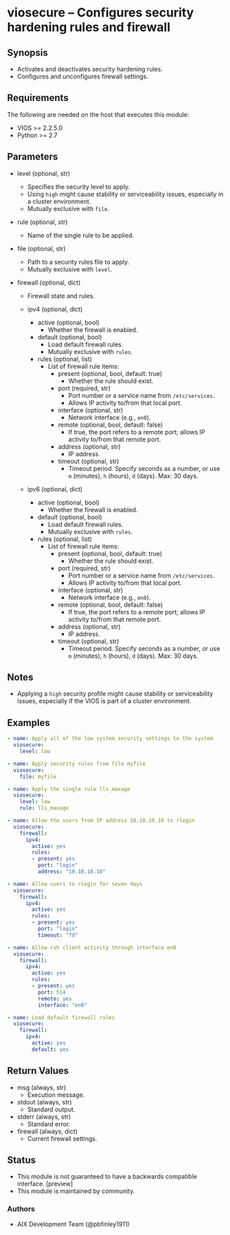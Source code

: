 # viosecure – Configures security hardening rules and firewall

## Synopsis
- Activates and deactivates security hardening rules.
- Configures and unconfigures firewall settings.

## Requirements
The following are needed on the host that executes this module:
- VIOS >= 2.2.5.0
- Python >= 2.7

## Parameters
- level (optional, str)
  - Specifies the security level to apply.
  - Using `high` might cause stability or serviceability issues, especially in a cluster environment.
  - Mutually exclusive with `file`.

- rule (optional, str)
  - Name of the single rule to be applied.

- file (optional, str)
  - Path to a security rules file to apply.
  - Mutually exclusive with `level`.

- firewall (optional, dict)
  - Firewall state and rules.

  - ipv4 (optional, dict)
    - active (optional, bool)
      - Whether the firewall is enabled.
    - default (optional, bool)
      - Load default firewall rules.
      - Mutually exclusive with `rules`.
    - rules (optional, list)
      - List of firewall rule items:
        - present (optional, bool, default: true)
          - Whether the rule should exist.
        - port (required, str)
          - Port number or a service name from `/etc/services`.
          - Allows IP activity to/from that local port.
        - interface (optional, str)
          - Network interface (e.g., `en0`).
        - remote (optional, bool, default: false)
          - If true, the port refers to a remote port; allows IP activity to/from that remote port.
        - address (optional, str)
          - IP address.
        - timeout (optional, str)
          - Timeout period. Specify seconds as a number, or use `m` (minutes), `h` (hours), `d` (days). Max: 30 days.

  - ipv6 (optional, dict)
    - active (optional, bool)
      - Whether the firewall is enabled.
    - default (optional, bool)
      - Load default firewall rules.
      - Mutually exclusive with `rules`.
    - rules (optional, list)
      - List of firewall rule items:
        - present (optional, bool, default: true)
          - Whether the rule should exist.
        - port (required, str)
          - Port number or a service name from `/etc/services`.
          - Allows IP activity to/from that local port.
        - interface (optional, str)
          - Network interface (e.g., `en0`).
        - remote (optional, bool, default: false)
          - If true, the port refers to a remote port; allows IP activity to/from that remote port.
        - address (optional, str)
          - IP address.
        - timeout (optional, str)
          - Timeout period. Specify seconds as a number, or use `m` (minutes), `h` (hours), `d` (days). Max: 30 days.

## Notes
- Applying a `high` security profile might cause stability or serviceability issues, especially if the VIOS is part of a cluster environment.

## Examples
```yaml
- name: Apply all of the low system security settings to the system
  viosecure:
    level: low

- name: Apply security rules from file myfile
  viosecure:
    file: myfile

- name: Apply the single rule lls_maxage
  viosecure:
    level: low
    rule: lls_maxage

- name: Allow the users from IP address 10.10.10.10 to rlogin
  viosecure:
    firewall:
      ipv4:
        active: yes
        rules:
        - present: yes
          port: "login"
          address: "10.10.10.10"

- name: Allow users to rlogin for seven days
  viosecure:
    firewall:
      ipv4:
        active: yes
        rules:
        - present: yes
          port: "login"
          timeout: "7d"

- name: Allow rsh client activity through interface en0
  viosecure:
    firewall:
      ipv4:
        active: yes
        rules:
        - present: yes
          port: 514
          remote: yes
          interface: "en0"

- name: Load default firewall rules
  viosecure:
    firewall:
      ipv4:
        active: yes
        default: yes
```

## Return Values
- msg (always, str)
  - Execution message.
- stdout (always, str)
  - Standard output.
- stderr (always, str)
  - Standard error.
- firewall (always, dict)
  - Current firewall settings.

## Status
- This module is not guaranteed to have a backwards compatible interface. [preview]
- This module is maintained by community.

### Authors
- AIX Development Team (@pbfinley1911)